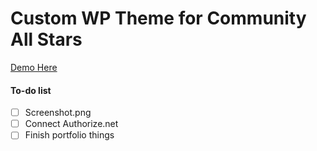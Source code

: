 # Custom WP Theme for Community All Stars

[Demo Here](http://cas.threecordsstudio.com)

#### To-do list

- [ ] Screenshot.png
- [ ] Connect Authorize.net 
- [ ] Finish portfolio things
